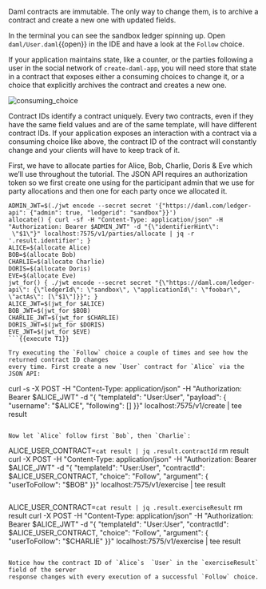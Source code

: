 Daml contracts are immutable. The only way to change them, is to archive a contract and create a new
one with updated fields.

In the terminal you can see the sandbox ledger spinning up. Open `daml/User.daml`{{open}} in the IDE
and have a look at the `Follow` choice.

If your application maintains state, like a counter, or the parties following a user in the social
network of `create-daml-app`, you will need store that state in a contract that exposes either a
consuming choices to change it, or a choice that explicitly archives the contract and creates a new
one.

![consuming_choice](assets/consuming_choice.png)

Contract IDs identify a contract uniquely. Every two contracts, even if they have the same field
values and are of the same template, will have different contract IDs. If your application exposes
an interaction with a contract via a consuming choice like above, the contract ID of the contract
will constantly change and your clients will have to keep track of it.

First, we have to allocate parties for Alice, Bob, Charlie, Doris & Eve which we’ll use throughout the tutorial. The
JSON API requires an authorization token so we first create one using
for the participant admin that we use for party allocations and then
one for each party once we allocated it.

```
ADMIN_JWT=$(./jwt encode --secret secret '{"https://daml.com/ledger-api": {"admin": true, "ledgerid": "sandbox"}}')
allocate() { curl -sf -H "Content-Type: application/json" -H "Authorization: Bearer $ADMIN_JWT" -d "{\"identifierHint\":
 \"$1\"}" localhost:7575/v1/parties/allocate | jq -r '.result.identifier'; }
ALICE=$(allocate Alice)
BOB=$(allocate Bob)
CHARLIE=$(allocate Charlie)
DORIS=$(allocate Doris)
EVE=$(allocate Eve)
jwt_for() { ./jwt encode --secret secret "{\"https://daml.com/ledger-api\": {\"ledgerId\": \"sandbox\", \"applicationId\": \"foobar\", \"actAs\": [\"$1\"]}}"; }
ALICE_JWT=$(jwt_for $ALICE)
BOB_JWT=$(jwt_for $BOB)
CHARLIE_JWT=$(jwt_for $CHARLIE)
DORIS_JWT=$(jwt_for $DORIS)
EVE_JWT=$(jwt_for $EVE)
```{{execute T1}}

Try executing the `Follow` choice a couple of times and see how the returned contract ID changes
every time. First create a new `User` contract for `Alice` via the JSON API:

```
curl -s -X POST -H "Content-Type: application/json" -H "Authorization: Bearer $ALICE_JWT" -d "{
  \"templateId\": \"User:User\",
  \"payload\": {
    \"username\": \"$ALICE\",
    \"following\": []
  }}" localhost:7575/v1/create | tee result
```{{execute T1}}

Now let `Alice` follow first `Bob`, then `Charlie`:

```
ALICE_USER_CONTRACT=`cat result | jq .result.contractId`
rm result
curl -X POST -H "Content-Type: application/json" -H "Authorization: Bearer $ALICE_JWT" -d "{
    \"templateId\": \"User:User\",
    \"contractId\": $ALICE_USER_CONTRACT,
    \"choice\": \"Follow\",
    \"argument\": {
        \"userToFollow\": \"$BOB\"
}}" localhost:7575/v1/exercise | tee result
```{{execute T1}}

```
ALICE_USER_CONTRACT=`cat result | jq .result.exerciseResult`
rm result
curl -X POST -H "Content-Type: application/json" -H "Authorization: Bearer $ALICE_JWT" -d "{
    \"templateId\": \"User:User\",
    \"contractId\": $ALICE_USER_CONTRACT,
    \"choice\": \"Follow\",
    \"argument\": {
        \"userToFollow\": \"$CHARLIE\"
}}" localhost:7575/v1/exercise | tee result
```{{execute T1}}

Notice how the contract ID of `Alice`s  `User` in the `exerciseResult` field of the server
response changes with every execution of a successful `Follow` choice.
